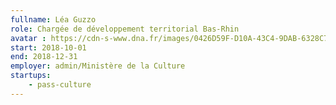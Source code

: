 ```yaml
---
fullname: Léa Guzzo
role: Chargée de développement territorial Bas-Rhin
avatar : https://cdn-s-www.dna.fr/images/0426D59F-D10A-43C4-9DAB-6328C79FFBA6/DNA_v0_03/lea-guzzo-a-la-fondation-schneider-1453231016.jpg
start: 2018-10-01
end: 2018-12-31
employer: admin/Ministère de la Culture
startups:
    - pass-culture
---
```

